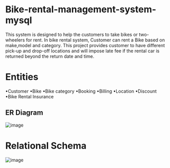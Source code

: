 # Bike-rental-management-system-mysql
This system is designed to help the customers to take bikes or two-wheelers for rent. In bike rental system, Customer can rent a Bike based on make,model and category. This project provides customer to have different pick-up and drop-off locations and will impose late fee if the rental car is returned beyond the return date and time.

# Entities
•Customer
•Bike
•Bike category
•Booking
•Billing
•Location
•Discount
•Bike Rental Insurance

## ER Diagram
![image](https://github.com/pratt4/bike-rental-management-system-mysql/assets/90851204/9cafdb61-c2c8-4cbd-9a05-6a7f4b81c289)

# Relational Schema
![image](https://github.com/pratt4/bike-rental-management-system-mysql/assets/90851204/3957be5e-c0e4-48be-853c-2278c3a0e12e)


